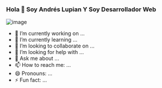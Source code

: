 ### Hola 👋 Soy Andrés Lupian Y Soy Desarrollador Web


![image](https://user-images.githubusercontent.com/90223794/142569588-530e667b-9a17-4aa9-a857-7cfe770dc642.png)



- 🔭 I’m currently working on ...
- 🌱 I’m currently learning ...
- 👯 I’m looking to collaborate on ...
- 🤔 I’m looking for help with ...
- 💬 Ask me about ...
- 📫 How to reach me: ...
- 😄 Pronouns: ...
- ⚡ Fun fact: ...

